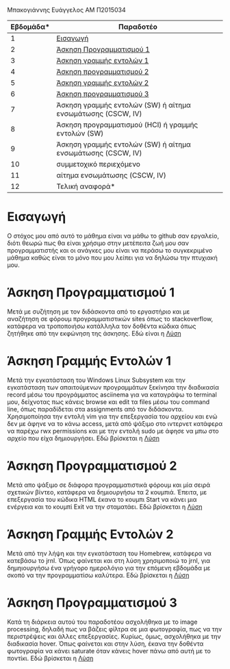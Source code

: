 Μπακογιάννης Ευάγγελος 
ΑΜ Π2015034

| Εβδομάδα* | Παραδοτέο |
| --- | --- |
| 1 |[Εισαγωγή](#Εισαγωγή)|
| 2 |[Άσκηση Προγραμματισμού 1](#Άσκηση-Προγραμματισμού-1)|
| 3 |[Άσκηση γραμμής εντολών 1](#Άσκηση-Γραμμής-Εντολών-1)|
| 4 | [Άσκηση προγραμματισμού 2](#Άσκηση-Προγραμματισμού-2)|
| 5 | [Άσκηση γραμμής εντολών 2](#Άσκηση-Γραμμής-Εντολών-2) |
| 6 | [Άσκηση προγραμματισμού 3](#Άσκηση-Προγραμματισμού-3) |
| 7 | Άσκηση γραμμής εντολών (SW) ή αίτημα ενσωμάτωσης (CSCW, IV) |
| 8 | Άσκηση προγραμματισμού (HCI) ή γραμμής εντολών (SW) |
| 9 | Άσκηση γραμμής εντολών (SW) ή αίτημα ενσωμάτωσης (CSCW, IV) |
| 10 | συμμετοχικό περιεχόμενο |
| 11 | αίτημα ενσωμάτωσης (CSCW, IV) |
| 12 | Τελική αναφορά* |

# Εισαγωγή
Ο στόχος μου από αυτό το μάθημα είναι να μάθω το github σαν εργαλείο, διότι θεωρώ πως θα είναι χρήσιμο στην μετέπειτα ζωή μου σαν προγραμματιστής και οι ανάγκες μου
είναι να περάσω το συγκεκριμένο μάθημα καθώς είναι το μόνο που μου λείπει για να δηλώσω την πτυχιακή μου. 

# Άσκηση Προγραμματισμού 1
Μετά με συζήτηση με τον διδάσκοντα από το εργαστήριο και με αναζήτηση σε φόρουμ προγραμματιστικών sites όπως το stackoverflow, κατάφερα να τροποποιήσω κατάλληλα τον
δοθέντα κώδικα όπως ζητήθηκε από την εκφώνηση της άσκησης. Εδώ είναι η [Λύση](https://github.com/p15bako/site/blob/2015034/_remix/form-validation.md)

# Άσκηση Γραμμής Εντολών 1
Μετά την εγκατάσταση του Windows Linux Subsystem και την εγκατάσταση των απαιτούμενων προγραμμάτων ξεκίνησα την διαδικασία record μέσω του προγράμματος asciinema για
να καταγράψω το terminal μου, δείχνοτας πως κάνεις browse και edit τα files μέσω του command line, όπως παραδίδεται στα assignments από τον διδάσκοντα. 
Χρησιμοποίησα την εντολή vim για την επεξεργασία του αρχείου και ενώ δεν με άφηνε να το κάνω access, μετά από ψάξιμο στο ιντερνετ κατάφερα να παρέχω rwx permissions
και με την εντολή sudo με άφησε να μπω στο αρχείο που είχα δημιουργήσει. Εδώ βρίσκεται η [Λύση](https://asciinema.org/a/wJgWexFBYad9jasIY94wGIS05)

# Άσκηση Προγραμματισμού 2
Μετά απο ψάξιμο σε διάφορα προγραμματιστικά φόρουμ και μία σειρά σχετικών βίντεο, κατάφερα να δημιουργήσω τα 2 κουμπιά. Έπειτα, με επεξεργασία του κώδικα ΗΤΜL έκανα
το κουμπι Start να κάνει μια ενέργεια και το κουμπί Exit να την σταματάει. Εδώ βρίσκεται η [Λύση](https://github.com/p15bako/site/blob/2015034/_remix/button.md)

# Άσκηση Γραμμής Εντολών 2
Μετά από την λήψη και την εγκατάσταση του Homebrew, κατάφερα να κατεβάσω το jrnl. Όπως φαίνεται και στη λύση χρησιμοποιώ το jrnl, για δημηιουργήσω ένα γρήγορο ημερολόγιο για την επόμενη εβδομάδα με σκοπό να την προγραμματίσω καλύτερα. Εδώ βρίσκεται η [Λύση](https://asciinema.org/a/AmpMuye3oFXBojIe0sSUmTBjA)


# Άσκηση Προγραμματισμού 3
Κατά τη διάρκεια αυτού του παραδοτέου ασχολήθηκα με το image processing, δηλαδή πως να βάζεις φίλτρα σε μια φωτογραφία, πως να την περιστρέψεις και άλλες επεξεργασίες. Κυρίως, όμως, ασχολήθηκα με την διαδικασία hover. Όπως φαίνεται και στην λύση, έκανα την δοθέντα φωτογραφία να κάνει saturate όταν κάνεις hover πάνω από αυτή με το ποντίκι. Εδώ βρίσκεται η [Λύση](https://github.com/p15bako/site/blob/2015034/_remix/image-filter.md)
